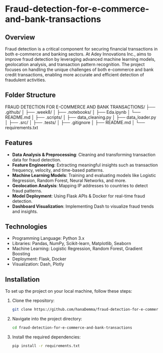 # Fraud-detection-for-e-commerce-and-bank-transactions

## Overview

Fraud detection is a critical component for securing financial transactions in both e-commerce and banking sectors. At Adey Innovations Inc.,  aims to improve fraud detection by leveraging advanced machine learning models, geolocation analysis, and transaction pattern recognition. The project focuses on handling the unique challenges of both e-commerce and bank credit transactions, enabling more accurate and efficient detection of fraudulent activities.


## Folder Structure 

FRAUD DETECTION FOR E-COMMERCE AND BANK TRANSACTIONS/
├── .github/
│
├── .week8/
│
├── .notebooks/
│   ├── Eda.ipynb
│   └── README.md
│
├── .scripts/
│   ├── data_cleaning.py
│   ├── data_loader.py
│
├── .src/
│
├── .tests/
│
├── .gitignore
│
├── README.md
│
└── requirements.txt


## Features
- **Data Analysis & Preprocessing**: Cleaning and transforming transaction data for fraud detection.
- **Feature Engineering**: Extracting meaningful insights such as transaction frequency, velocity, and time-based patterns.
- **Machine Learning Models**: Training and evaluating models like Logistic Regression, Random Forest, Neural Networks, and more.
- **Geolocation Analysis**: Mapping IP addresses to countries to detect fraud patterns.
- **Model Deployment**: Using Flask APIs & Docker for real-time fraud detection.
- **Dashboard Visualization**: Implementing Dash to visualize fraud trends and insights.


## Technologies

- Programming Language: Python 3.x
- Libraries: Pandas, NumPy, Scikit-learn, Matplotlib, Seaborn
- Machine Learning: Logistic Regression, Random Forest, Gradient Boosting
- Deployment: Flask, Docker
- Visualization: Dash, Plotly


## Installation

To set up the project on your local machine, follow these steps:


1. Clone the repository:
   ```bash
   git clone https://github.com/hanaDemma/fraud-detection-for-e-commerce-and-bank-transactions.git
2. Navigate into the project directory:
   ```bash
   cd fraud-detection-for-e-commerce-and-bank-transactions

3. Install the required dependencies:
   ```bash
   pip install -r requirements.txt
